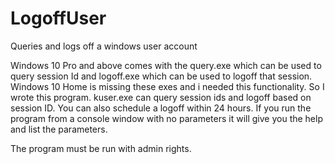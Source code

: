 # LogoffUser
Queries and logs off a windows user account

Windows 10 Pro and above comes with the query.exe which can be used to query session Id and logoff.exe which can be used to logoff that session.
Windows 10 Home is missing these exes and i needed this functionality. So I wrote this program. kuser.exe can query session ids and logoff based on session ID.
You can also schedule a logoff within 24 hours. If you run the program from a console window with no parameters it will give you the help and list the parameters.

The program must be run with admin rights.
